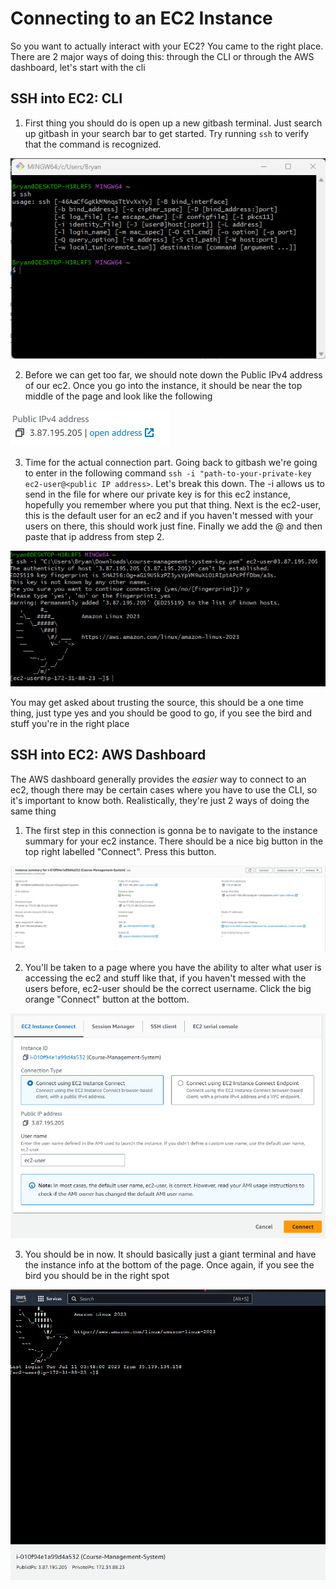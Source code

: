 # Connecting to an EC2 Instance

So you want to actually interact with your EC2? You came to the right place. There are 2 major ways of doing this: through the CLI or through the AWS dashboard, let's start with the cli

## SSH into EC2: CLI

1. First thing you should do is open up a new gitbash terminal. Just search up gitbash in your search bar to get started. Try running `ssh` to verify that the command is recognized.

![](./Assets/ssh1.png)

2. Before we can get too far, we should note down the Public IPv4 address of our ec2. Once you go into the instance, it should be near the top middle of the page and look like the following 

![](./Assets/ssh2.png)

3. Time for the actual connection part. Going back to gitbash we're going to enter in the following command `ssh -i "path-to-your-private-key ec2-user@<public IP address>`. Let's break this down. The -i allows us to send in the file for where our private key is for this ec2 instance, hopefully you remember where you put that thing. Next is the ec2-user, this is the default user for an ec2 and if you haven't messed with your users on there, this should work just fine. Finally we add the @ and then paste that ip address from step 2.

![](./Assets/ssh3.png)

You may get asked about trusting the source, this should be a one time thing, just type yes and you should be good to go, if you see the bird and stuff you're in the right place

## SSH into EC2: AWS Dashboard

The AWS dashboard generally provides the _easier_ way to connect to an ec2, though there may be certain cases where you have to use the CLI, so it's important to know both. Realistically, they're just 2 ways of doing the same thing

1. The first step in this connection is gonna be to navigate to the instance summary for your ec2 instance. There should be a nice big button in the top right labelled "Connect". Press this button.

![](./Assets/ssh4.png)

2. You'll be taken to a page where you have the ability to alter what user is accessing the ec2 and stuff like that, if you haven't messed with the users before, ec2-user should be the correct username. Click the big orange "Connect" button at the bottom.

![](./Assets/ssh5.png)

3. You should be in now. It should basically just a giant terminal and have the instance info at the bottom of the page. Once again, if you see the bird you should be in the right spot

![](./Assets/ssh6.png)